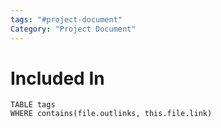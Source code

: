 ```yaml
---
tags: "#project-document"
Category: "Project Document"
---
```

# Included In
```dataview
TABLE tags
WHERE contains(file.outlinks, this.file.link)
```
